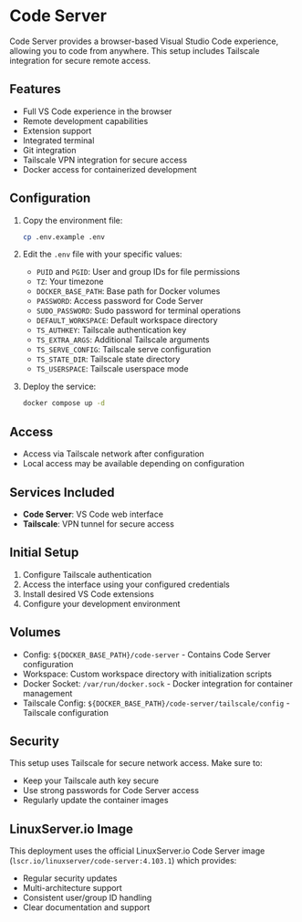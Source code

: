 # Code Server

Code Server provides a browser-based Visual Studio Code experience, allowing you to code from anywhere. This setup includes Tailscale integration for secure remote access.

## Features

- Full VS Code experience in the browser
- Remote development capabilities
- Extension support
- Integrated terminal
- Git integration
- Tailscale VPN integration for secure access
- Docker access for containerized development

## Configuration

1. Copy the environment file:
   ```bash
   cp .env.example .env
   ```

2. Edit the `.env` file with your specific values:
   - `PUID` and `PGID`: User and group IDs for file permissions
   - `TZ`: Your timezone
   - `DOCKER_BASE_PATH`: Base path for Docker volumes
   - `PASSWORD`: Access password for Code Server
   - `SUDO_PASSWORD`: Sudo password for terminal operations
   - `DEFAULT_WORKSPACE`: Default workspace directory
   - `TS_AUTHKEY`: Tailscale authentication key
   - `TS_EXTRA_ARGS`: Additional Tailscale arguments
   - `TS_SERVE_CONFIG`: Tailscale serve configuration
   - `TS_STATE_DIR`: Tailscale state directory
   - `TS_USERSPACE`: Tailscale userspace mode

3. Deploy the service:
   ```bash
   docker compose up -d
   ```

## Access

- Access via Tailscale network after configuration
- Local access may be available depending on configuration

## Services Included

- **Code Server**: VS Code web interface
- **Tailscale**: VPN tunnel for secure access

## Initial Setup

1. Configure Tailscale authentication
2. Access the interface using your configured credentials
3. Install desired VS Code extensions
4. Configure your development environment

## Volumes

- Config: `${DOCKER_BASE_PATH}/code-server` - Contains Code Server configuration
- Workspace: Custom workspace directory with initialization scripts
- Docker Socket: `/var/run/docker.sock` - Docker integration for container management
- Tailscale Config: `${DOCKER_BASE_PATH}/code-server/tailscale/config` - Tailscale configuration

## Security

This setup uses Tailscale for secure network access. Make sure to:
- Keep your Tailscale auth key secure
- Use strong passwords for Code Server access
- Regularly update the container images

## LinuxServer.io Image

This deployment uses the official LinuxServer.io Code Server image (`lscr.io/linuxserver/code-server:4.103.1`) which provides:

- Regular security updates
- Multi-architecture support
- Consistent user/group ID handling
- Clear documentation and support
